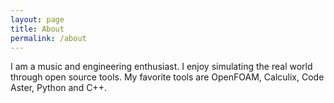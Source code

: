 ```yaml
---
layout: page
title: About
permalink: /about
---
```


I am a music and engineering enthusiast. I enjoy simulating the real world through open source tools. My favorite tools are OpenFOAM, Calculix, Code Aster, Python and C++.

